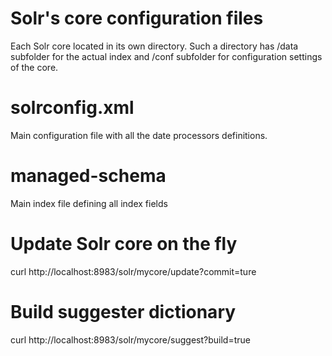 # Solr's core configuration files
Each Solr core located in its own directory. Such a directory has /data subfolder for the actual index and /conf subfolder for configuration settings of the core.

# solrconfig.xml
Main configuration file with all the date processors definitions.

# managed-schema
Main index file defining all index fields

# Update Solr core on the fly
curl http://localhost:8983/solr/mycore/update?commit=ture

# Build suggester dictionary
curl http://localhost:8983/solr/mycore/suggest?build=true
